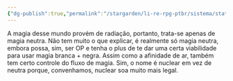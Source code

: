 ```yaml
---
{"dg-publish":true,"permalink":"/stargarden/li-re-rpg-ptbr/sistema/stats/afinidades-elementais/radioativa/","created":"2025-01-11T01:27:25.606-03:00","updated":"2025-01-12T02:33:04.195-03:00"}
---
```



A magia desse mundo provém de radiação, portanto, trata-se apenas de magia neutra. Não tem muito o que explicar, é realmente só magia neutra, embora possa, sim, ser OP e tenha o plus de te dar uma certa viabilidade para usar magia branca + negra. Assim como a afinidade de ar, também tem certo controle do fluxo de magia. Sim, o nome é nuclear em vez de neutra porque, convenhamos, nuclear soa muito mais legal.